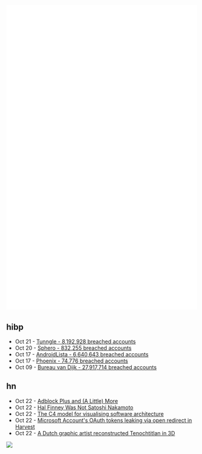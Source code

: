 ![Metrics](https://raw.githubusercontent.com/phixion/phixion/master/metrics.svg)

## hibp

<!--
for https://github.com/phixion/phixion/blob/main/.github/workflows/feeds.yml
-->
<!--START_SECTION:haveibeenpwnd-->
- Oct 21 - [Tunngle - 8,192,928 breached accounts](https://haveibeenpwned.com/PwnedWebsites#Tunngle)
- Oct 20 - [Sphero - 832,255 breached accounts](https://haveibeenpwned.com/PwnedWebsites#Sphero)
- Oct 17 - [AndroidLista - 6,640,643 breached accounts](https://haveibeenpwned.com/PwnedWebsites#AndroidLista)
- Oct 17 - [Phoenix - 74,776 breached accounts](https://haveibeenpwned.com/PwnedWebsites#Phoenix)
- Oct 09 - [Bureau van Dijk - 27,917,714 breached accounts](https://haveibeenpwned.com/PwnedWebsites#BVD)
<!--END_SECTION:haveibeenpwnd-->

## hn

<!--
for https://github.com/phixion/phixion/blob/main/.github/workflows/feeds.yml
-->
<!--START_SECTION:hn-->
- Oct 22 - [Adblock Plus and (A Little) More](https://blog.adblockplus.org/blog/whats-happening-with-youtube-ads)
- Oct 22 - [Hal Finney Was Not Satoshi Nakamoto](https://blog.lopp.net/hal-finney-was-not-satoshi-nakamoto/)
- Oct 22 - [The C4 model for visualising software architecture](https://c4model.com/)
- Oct 22 - [Microsoft Account's OAuth tokens leaking via open redirect in Harvest](https://eval.blog/research/microsoft-account-token-leaks-in-harvest/)
- Oct 22 - [A Dutch graphic artist reconstructed Tenochtitlan in 3D](https://tenochtitlan.thomaskole.nl/index.html)
<!--END_SECTION:hn-->

<!--
for https://yhype.me
-->
![](https://hit.yhype.me/github/profile?user_id=13013670)

